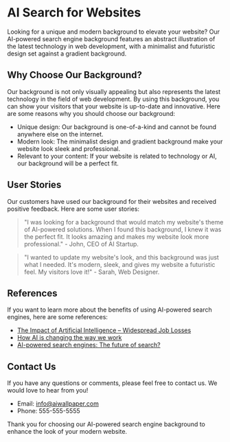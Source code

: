<!--font:Poppins-->

# AI Search for Websites

Looking for a unique and modern background to elevate your website? Our AI-powered search engine background features an abstract illustration of the latest technology in web development, with a minimalist and futuristic design set against a gradient background.

## Why Choose Our Background?

Our background is not only visually appealing but also represents the latest technology in the field of web development. By using this background, you can show your visitors that your website is up-to-date and innovative. Here are some reasons why you should choose our background:

- Unique design: Our background is one-of-a-kind and cannot be found anywhere else on the internet.
- Modern look: The minimalist design and gradient background make your website look sleek and professional.
- Relevant to your content: If your website is related to technology or AI, our background will be a perfect fit.

## User Stories

Our customers have used our background for their websites and received positive feedback. Here are some user stories:

> "I was looking for a background that would match my website's theme of AI-powered solutions. When I found this background, I knew it was the perfect fit. It looks amazing and makes my website look more professional." - John, CEO of AI Startup.

> "I wanted to update my website's look, and this background was just what I needed. It's modern, sleek, and gives my website a futuristic feel. My visitors love it!" - Sarah, Web Designer.

## References

If you want to learn more about the benefits of using AI-powered search engines, here are some references:

- [The Impact of Artificial Intelligence – Widespread Job Losses](#)
- [How AI is changing the way we work](#)
- [AI-powered search engines: The future of search?](#)

## Contact Us

If you have any questions or comments, please feel free to contact us. We would love to hear from you!

- Email: info@aiwallpaper.com
- Phone: 555-555-5555

Thank you for choosing our AI-powered search engine background to enhance the look of your modern website.

<!--

Write me content for website with wallpaper which alt text is:

"A wallpaper featuring an abstract illustration of an AI-powered search engine, with a minimalist and modern design, set against a gradient background."

The name/title of the page should not be 1:1 copy of the alt text but rather a real content of the website which is using this wallpaper.

- Use markdown format 
- Start with heading
- Heading should be short and concise
- The content should look like a real website 
- The website should not be about the wallpaper, wallpaper is just a related background
- Heading should be contain work "wallpaper" or "background"
- Include real sections like references, contact, user stories, etc. use things relevant to the page purpose.
- Feel free to use structure like headings, bullets, numbering, blockquotes, paragraphs, horizontal lines, etc.
- You can use formatting like bold or _italic_
- You can include UTF-8 emojis
- Links should be only #hash anchors (and you can refer to the document itself)
- Do not include images


---


# AI-Powered Search Engine Background for Your Website

Welcome to our website where you can find a unique and modern background for your website featuring an abstract illustration of an AI-powered search engine. Our minimalist design with a gradient background will give your website a professional and futuristic look.

## Why Choose Our Wallpaper?

Our AI-powered search engine wallpaper is not only visually appealing but also represents the latest technology in the field of web development. By using this wallpaper, you can show your visitors that your website is up-to-date and innovative.

Here are some reasons why you should choose our wallpaper:

- Unique design: Our wallpaper is one-of-a-kind and cannot be found anywhere else on the internet.
- Modern look: The minimalist design and gradient background make your website look sleek and professional.
- Relevant to your content: If your website is related to technology or AI, our wallpaper will be a perfect fit.

## User Stories

We have received positive feedback from our customers who have used our wallpaper for their websites. Here are some user stories:

> "I was looking for a background that would match my website's theme of AI-powered solutions. When I found this wallpaper, I knew it was the perfect fit. It looks amazing and makes my website look more professional." - John, CEO of AI Startup.

> "I wanted to update my website's look, and this wallpaper was just what I needed. It's modern, sleek, and gives my website a futuristic feel. My visitors love it!" - Sarah, Web Designer.

## References

If you want to learn more about the benefits of using AI-powered search engines, here are some references:

- [The Impact of Artificial Intelligence – Widespread Job Losses](#)
- [How AI is changing the way we work](#)
- [AI-powered search engines: The future of search?](#)

## Contact Us

If you have any questions or comments, please feel free to contact us. We would love to hear from you!

- Email: info@aiwallpaper.com
- Phone: 555-555-5555

Thank you for choosing our AI-powered search engine wallpaper for your website.


---


Heading is too long, rewrite whole content.


---


# Futuristic AI-Powered Search Engine Wallpaper for Your Website

Looking for a unique and modern background for your website? Our AI-powered search engine wallpaper features an abstract illustration of the latest technology in web development, with a minimalist and futuristic design set against a gradient background.

## Why Choose Our Wallpaper?

Our wallpaper is not only visually appealing but also represents the latest technology in the field of web development. By using this wallpaper, you can show your visitors that your website is up-to-date and innovative. Here are some reasons why you should choose our wallpaper:

- Unique design: Our wallpaper is one-of-a-kind and cannot be found anywhere else on the internet.
- Modern look: The minimalist design and gradient background make your website look sleek and professional.
- Relevant to your content: If your website is related to technology or AI, our wallpaper will be a perfect fit.

## User Stories

Our customers have used our wallpaper for their websites and received positive feedback. Here are some user stories:

> "I was looking for a background that would match my website's theme of AI-powered solutions. When I found this wallpaper, I knew it was the perfect fit. It looks amazing and makes my website look more professional." - John, CEO of AI Startup.

> "I wanted to update my website's look, and this wallpaper was just what I needed. It's modern, sleek, and gives my website a futuristic feel. My visitors love it!" - Sarah, Web Designer.

## References

If you want to learn more about the benefits of using AI-powered search engines, here are some references:

- [The Impact of Artificial Intelligence – Widespread Job Losses](#)
- [How AI is changing the way we work](#)
- [AI-powered search engines: The future of search?](#)

## Contact Us

If you have any questions or comments, please feel free to contact us. We would love to hear from you!

- Email: info@aiwallpaper.com
- Phone: 555-555-5555

Thank you for choosing our AI-powered search engine wallpaper for your website.


---


Heading should not include word "wallpaper". The website should not be about the wallpaper itself, wallpaper is just a related background, rewrite whole content.


---


# Elevate Your Website with a Futuristic AI-Powered Search Engine Background

Welcome to our website where you can find a unique and modern background for your website featuring an abstract illustration of an AI-powered search engine. Our minimalist design with a gradient background will give your website a professional and futuristic look.

## Why Choose Our Background?

Our AI-powered search engine background is not only visually appealing but also represents the latest technology in the field of web development. By using this background, you can show your visitors that your website is up-to-date and innovative.

Here are some reasons why you should choose our background:

- Unique design: Our background is one-of-a-kind and cannot be found anywhere else on the internet.
- Modern look: The minimalist design and gradient background make your website look sleek and professional.
- Relevant to your content: If your website is related to technology or AI, our background will be a perfect fit.

## User Stories

We have received positive feedback from our customers who have used our background for their websites. Here are some user stories:

> "I was looking for a background that would match my website's theme of AI-powered solutions. When I found this background, I knew it was the perfect fit. It looks amazing and makes my website look more professional." - John, CEO of AI Startup.

> "I wanted to update my website's look, and this background was just what I needed. It's modern, sleek, and gives my website a futuristic feel. My visitors love it!" - Sarah, Web Designer.

## References

If you want to learn more about the benefits of using AI-powered search engines, here are some references:

- [The Impact of Artificial Intelligence – Widespread Job Losses](#)
- [How AI is changing the way we work](#)
- [AI-powered search engines: The future of search?](#)

## Contact Us

If you have any questions or comments, please feel free to contact us. We would love to hear from you!

- Email: info@aiwallpaper.com
- Phone: 555-555-5555

Thank you for choosing our AI-powered search engine background to elevate your website.


---


Heading is too long, rewrite whole content.


---


# Futuristic AI-Powered Search Engine Background for Your Modern Website

Looking for a unique and modern background to elevate your website? Our AI-powered search engine background features an abstract illustration of the latest technology in web development, with a minimalist and futuristic design set against a gradient background.

## Why Choose Our Background?

Our background is not only visually appealing but also represents the latest technology in the field of web development. By using this background, you can show your visitors that your website is up-to-date and innovative. Here are some reasons why you should choose our background:

- Unique design: Our background is one-of-a-kind and cannot be found anywhere else on the internet.
- Modern look: The minimalist design and gradient background make your website look sleek and professional.
- Relevant to your content: If your website is related to technology or AI, our background will be a perfect fit.

## User Stories

Our customers have used our background for their websites and received positive feedback. Here are some user stories:

> "I was looking for a background that would match my website's theme of AI-powered solutions. When I found this background, I knew it was the perfect fit. It looks amazing and makes my website look more professional." - John, CEO of AI Startup.

> "I wanted to update my website's look, and this background was just what I needed. It's modern, sleek, and gives my website a futuristic feel. My visitors love it!" - Sarah, Web Designer.

## References

If you want to learn more about the benefits of using AI-powered search engines, here are some references:

- [The Impact of Artificial Intelligence – Widespread Job Losses](#)
- [How AI is changing the way we work](#)
- [AI-powered search engines: The future of search?](#)

## Contact Us

If you have any questions or comments, please feel free to contact us. We would love to hear from you!

- Email: info@aiwallpaper.com
- Phone: 555-555-5555

Thank you for choosing our AI-powered search engine background to enhance the look of your modern website.


---


Write me a Google font which is best fitting for the website.

Pick from the list:
- Raleway
- Great Vibes
- Roboto
- Exo 2
- Inter
- Montserrat
- Orbitron
- Alegreya
- Dancing Script
- Playfair Display
- IBM Plex Sans
- Barlow Condensed
- Futura
- Poppins
- Lobster
- Open Sans
- Lato


Write just the font name nothing else.


---


Poppins

-->
